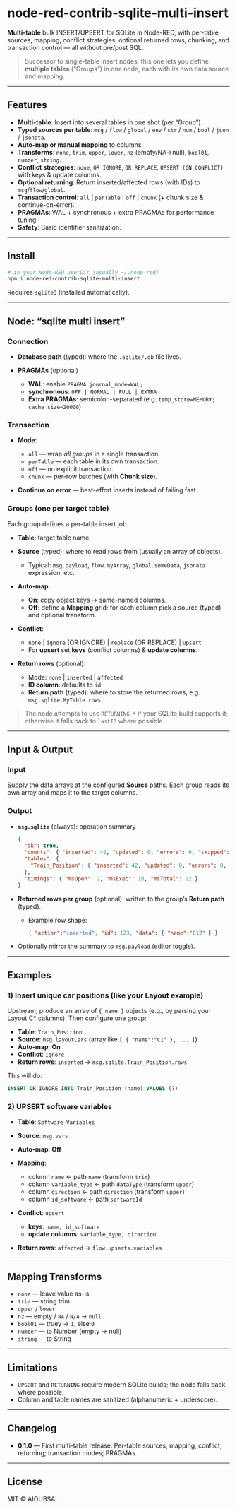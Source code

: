 # node-red-contrib-sqlite-multi-insert

**Multi-table** bulk INSERT/UPSERT for SQLite in Node-RED, with per-table sources, mapping, conflict strategies, optional returned rows, chunking, and transaction control — all without pre/post SQL.

> Successor to single-table insert nodes; this one lets you define **multiple tables** (“Groups”) in one node, each with its own data source and mapping.

---

## Features

- **Multi-table**: Insert into several tables in one shot (per “Group”).
- **Typed sources per table**: `msg` / `flow` / `global` / `env` / `str` / `num` / `bool` / `json` / `jsonata`.
- **Auto-map or manual mapping** to columns.
- **Transforms**: `none`, `trim`, `upper`, `lower`, `nz` (empty/NA→null), `bool01`, `number`, `string`.
- **Conflict strategies**: `none`, `OR IGNORE`, `OR REPLACE`, `UPSERT (ON CONFLICT)` with keys & update columns.
- **Optional returning**: Return inserted/affected rows (with IDs) to `msg`/`flow`/`global`.
- **Transaction control**: `all` | `perTable` | `off` | `chunk` (+ chunk size & continue-on-error).
- **PRAGMAs**: WAL + synchronous + extra PRAGMAs for performance tuning.
- **Safety**: Basic identifier sanitization.

---

## Install

```bash
# in your Node-RED userDir (usually ~/.node-red)
npm i node-red-contrib-sqlite-multi-insert
````

Requires `sqlite3` (installed automatically).

---

## Node: “sqlite multi insert”

### Connection

* **Database path** (typed): where the `.sqlite/.db` file lives.
* **PRAGMAs** (optional)

  * **WAL**: enable `PRAGMA journal_mode=WAL;`
  * **synchronous**: `OFF | NORMAL | FULL | EXTRA`
  * **Extra PRAGMAs**: semicolon-separated (e.g. `temp_store=MEMORY; cache_size=20000`)

### Transaction

* **Mode**:

  * `all` — wrap *all groups* in a single transaction.
  * `perTable` — each table in its own transaction.
  * `off` — no explicit transaction.
  * `chunk` — per-row batches (with **Chunk size**).
* **Continue on error** — best-effort inserts instead of failing fast.

### Groups (one per target table)

Each group defines a per-table insert job.

* **Table**: target table name.
* **Source** (typed): where to read rows from (usually an array of objects).

  * Typical: `msg.payload`, `flow.myArray`, `global.someData`, `jsonata` expression, etc.
* **Auto-map**:

  * **On**: copy object keys → same-named columns.
  * **Off**: define a **Mapping** grid: for each column pick a source (typed) and optional transform.
* **Conflict**:

  * `none` | `ignore` (OR IGNORE) | `replace` (OR REPLACE) | `upsert`
  * For **upsert** set **keys** (conflict columns) & **update columns**.
* **Return rows** (optional):

  * Mode: `none` | `inserted` | `affected`
  * **ID column**: defaults to `id`
  * **Return path** (typed): where to store the returned rows, e.g. `msg.sqlite.MyTable.rows`

> The node attempts to use `RETURNING *` if your SQLite build supports it; otherwise it falls back to `lastID` where possible.

---

## Input & Output

### Input

Supply the data arrays at the configured **Source** paths. Each group reads its own array and maps it to the target columns.

### Output

* **`msg.sqlite`** (always): operation summary

  ```json
  {
    "ok": true,
    "counts": { "inserted": 42, "updated": 0, "errors": 0, "skipped": 0 },
    "tables": {
      "Train_Position": { "inserted": 42, "updated": 0, "errors": 0, "skipped": 0, "total": 42 }
    },
    "timings": { "msOpen": 2, "msExec": 18, "msTotal": 22 }
  }
  ```
* **Returned rows per group** (optional): written to the group’s **Return path** (typed).

  * Example row shape:

    ```json
    { "action":"inserted", "id": 123, "data": { "name":"C12" } }
    ```
* Optionally mirror the summary to `msg.payload` (editor toggle).

---

## Examples

### 1) Insert unique car positions (like your Layout example)

Upstream, produce an array of `{ name }` objects (e.g., by parsing your Layout C\* columns). Then configure one group:

* **Table**: `Train_Position`
* **Source**: `msg.layoutCars`  (array like `[ { "name":"C1" }, ... ]`)
* **Auto-map**: **On**
* **Conflict**: `ignore`
* **Return rows**: `inserted` → `msg.sqlite.Train_Position.rows`

This will do:

```sql
INSERT OR IGNORE INTO Train_Position (name) VALUES (?)
```

### 2) UPSERT software variables

* **Table**: `Software_Variables`
* **Source**: `msg.vars`
* **Auto-map**: **Off**
* **Mapping**:

  * column `name` ← path `name` (transform `trim`)
  * column `variable_type` ← path `dataType` (transform `upper`)
  * column `direction` ← path `direction` (transform `upper`)
  * column `id_software` ← path `softwareId`
* **Conflict**: `upsert`

  * **keys**: `name, id_software`
  * **update columns**: `variable_type, direction`
* **Return rows**: `affected` → `flow.upserts.variables`

---

## Mapping Transforms

* `none` — leave value as-is
* `trim` — string trim
* `upper` / `lower`
* `nz` — empty / `NA` / `N/A` → `null`
* `bool01` — truey → `1`, else `0`
* `number` — to Number (empty → null)
* `string` — to String

---

## Limitations

* `UPSERT` and `RETURNING` require modern SQLite builds; the node falls back where possible.
* Column and table names are sanitized (alphanumeric + underscore).

---

## Changelog

* **0.1.0** — First multi-table release. Per-table sources, mapping, conflict, returning; transaction modes; PRAGMAs.

---

## License

MIT © AIOUBSAI
